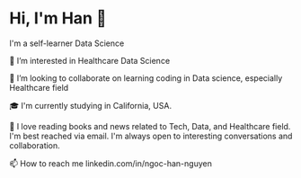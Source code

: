 
# Hi, I'm Han 👋
I'm a self-learner Data Science

👀 I’m interested in Healthcare Data Science

💞️ I’m looking to collaborate on learning coding in Data science, especially Healthcare field

🎓 I'm currently studying in California, USA.

📝 I love reading books and news related to Tech, Data, and Healthcare field.
I'm best reached via email. I'm always open to interesting conversations and collaboration.

📫 How to reach me linkedin.com/in/ngoc-han-nguyen


<!---
hannguyen18/hannguyen18 is a ✨ special ✨ repository because its `README.md` (this file) appears on your GitHub profile.
You can click the Preview link to take a look at your changes.
--->
